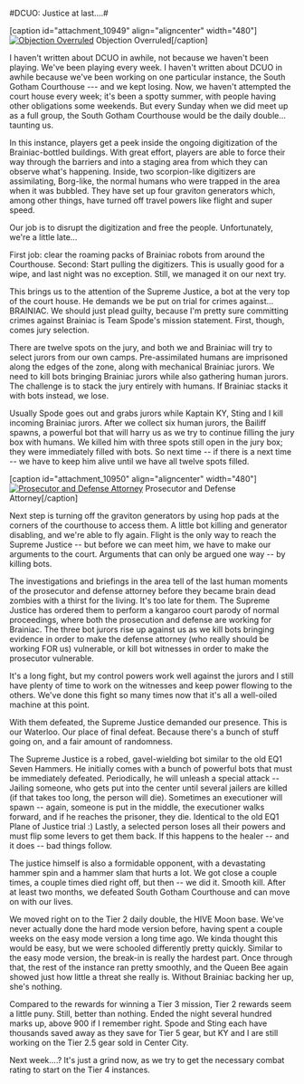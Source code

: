 #DCUO: Justice at last....#

[caption id="attachment\_10949" align="aligncenter" width="480"][![Objection Overruled](http://westkarana.com/wp-content/uploads/2013/07/MADV119_AUDIO-PC-07-22.53.450-480x270.jpg)](http://westkarana.com/wp-content/uploads/2013/07/MADV119_AUDIO-PC-07-22.53.450.jpg) Objection Overruled[/caption]

I haven't written about DCUO in awhile, not because we haven't been playing. We've been playing every week. I haven't written about DCUO in awhile because we've been working on one particular instance, the South Gotham Courthouse --- and we kept losing. Now, we haven't attempted the court house every week; it's been a spotty summer, with people having other obligations some weekends. But every Sunday when we did meet up as a full group, the South Gotham Courthouse would be the daily double... taunting us.

In this instance, players get a peek inside the ongoing digitization of the Brainiac-bottled buildings. With great effort, players are able to force their way through the barriers and into a staging area from which they can observe what's happening. Inside, two scorpion-like digitizers are assimilating, Borg-like, the normal humans who were trapped in the area when it was bubbled. They have set up four graviton generators which, among other things, have turned off travel powers like flight and super speed.

Our job is to disrupt the digitization and free the people. Unfortunately, we're a little late...

First job: clear the roaming packs of Brainiac robots from around the Courthouse. Second: Start pulling the digitizers. This is usually good for a wipe, and last night was no exception. Still, we managed it on our next try.

This brings us to the attention of the Supreme Justice, a bot at the very top of the court house. He demands we be put on trial for crimes against... BRAINIAC. We should just plead guilty, because I'm pretty sure committing crimes against Brainiac is Team Spode's mission statement. First, though, comes jury selection.

There are twelve spots on the jury, and both we and Brainiac will try to select jurors from our own camps. Pre-assimilated humans are imprisoned along the edges of the zone, along with mechanical Brainiac jurors. We need to kill bots bringing Brainiac jurors while also gathering human jurors. The challenge is to stack the jury entirely with humans. If Brainiac stacks it with bots instead, we lose.

Usually Spode goes out and grabs jurors while Kaptain KY, Sting and I kill incoming Brainiac jurors. After we collect six human jurors, the Bailiff spawns, a powerful bot that will harry us as we try to continue filling the jury box with humans. We killed him with three spots still open in the jury box; they were immediately filled with bots. So next time -- if there is a next time -- we have to keep him alive until we have all twelve spots filled.

[caption id="attachment\_10950" align="aligncenter" width="480"][![Prosecutor and Defense Attorney](http://westkarana.com/wp-content/uploads/2013/07/MADV119_AUDIO-PC-12-23.53.140-480x343.jpg)](http://westkarana.com/wp-content/uploads/2013/07/MADV119_AUDIO-PC-12-23.53.140.jpg) Prosecutor and Defense Attorney[/caption]

Next step is turning off the graviton generators by using hop pads at the corners of the courthouse to access them. A little bot killing and generator disabling, and we're able to fly again. Flight is the only way to reach the Supreme Justice -- but before we can meet him, we have to make our arguments to the court. Arguments that can only be argued one way -- by killing bots.

The investigations and briefings in the area tell of the last human moments of the prosecutor and defense attorney before they became brain dead zombies with a thirst for the living. It's too late for them. The Supreme Justice has ordered them to perform a kangaroo court parody of normal proceedings, where both the prosecution and defense are working for Brainiac. The three bot jurors rise up against us as we kill bots bringing evidence in order to make the defense attorney (who really should be working FOR us) vulnerable, or kill bot witnesses in order to make the prosecutor vulnerable.

It's a long fight, but my control powers work well against the jurors and I still have plenty of time to work on the witnesses and keep power flowing to the others. We've done this fight so many times now that it's all a well-oiled machine at this point.

With them defeated, the Supreme Justice demanded our presence. This is our Waterloo. Our place of final defeat. Because there's a bunch of stuff going on, and a fair amount of randomness.

The Supreme Justice is a robed, gavel-wielding bot similar to the old EQ1 Seven Hammers. He initially comes with a bunch of powerful bots that must be immediately defeated. Periodically, he will unleash a special attack -- Jailing someone, who gets put into the center until several jailers are killed (if that takes too long, the person will die). Sometimes an executioner will spawn -- again, someone is put in the middle, the executioner walks forward, and if he reaches the prisoner, they die. Identical to the old EQ1 Plane of Justice trial :) Lastly, a selected person loses all their powers and must flip some levers to get them back. If this happens to the healer -- and it does -- bad things follow.

The justice himself is also a formidable opponent, with a devastating hammer spin and a hammer slam that hurts a lot. We got close a couple times, a couple times died right off, but then -- we did it. Smooth kill. After at least two months, we defeated South Gotham Courthouse and can move on with our lives.

We moved right on to the Tier 2 daily double, the HIVE Moon base. We've never actually done the hard mode version before, having spent a couple weeks on the easy mode version a long time ago. We kinda thought this would be easy, but we were schooled differently pretty quickly. Similar to the easy mode version, the break-in is really the hardest part. Once through that, the rest of the instance ran pretty smoothly, and the Queen Bee again showed just how little a threat she really is. Without Brainiac backing her up, she's nothing.

Compared to the rewards for winning a Tier 3 mission, Tier 2 rewards seem a little puny. Still, better than nothing. Ended the night several hundred marks up, above 900 if I remember right. Spode and Sting each have thousands saved away as they save for Tier 5 gear, but KY and I are still working on the Tier 2.5 gear sold in Center City.

Next week....? It's just a grind now, as we try to get the necessary combat rating to start on the Tier 4 instances.

